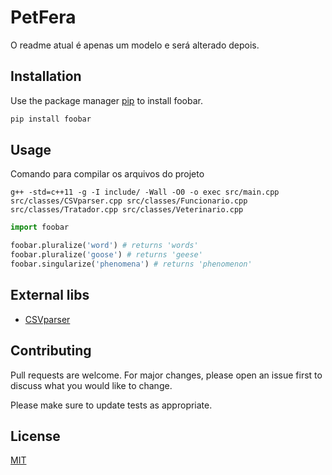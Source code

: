 # PetFera

O readme atual é apenas um modelo e será alterado depois.

## Installation

Use the package manager [pip](https://pip.pypa.io/en/stable/) to install foobar.

```bash
pip install foobar
```

## Usage

Comando para compilar os arquivos do projeto
```
g++ -std=c++11 -g -I include/ -Wall -O0 -o exec src/main.cpp src/classes/CSVparser.cpp src/classes/Funcionario.cpp src/classes/Tratador.cpp src/classes/Veterinario.cpp

```



```python
import foobar

foobar.pluralize('word') # returns 'words'
foobar.pluralize('goose') # returns 'geese'
foobar.singularize('phenomena') # returns 'phenomenon'
```
## External libs
* [CSVparser](https://github.com/rsylvian/CSVparser)

## Contributing
Pull requests are welcome. For major changes, please open an issue first to discuss what you would like to change.

Please make sure to update tests as appropriate.

## License
[MIT](https://choosealicense.com/licenses/mit/)
